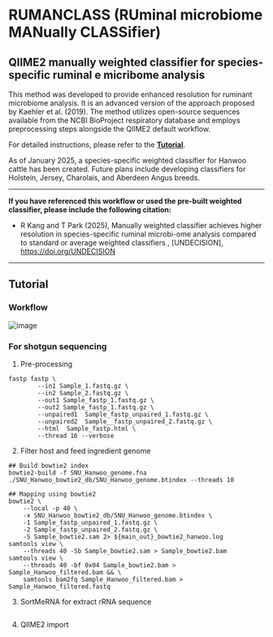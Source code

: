 # RUMANCLASS (RUminal microbiome MANually CLASSifier)

## QIIME2 manually weighted classifier for species-specific ruminal e micribome analysis

This method was developed to provide enhanced resolution for ruminant microbiome analysis. It is an advanced version of the approach proposed by Kaehler et al. (2019). The method utilizes open-source sequences available from the NCBI BioProject respiratory database and employs preprocessing steps alongside the QIIME2 default workflow.

For detailed instructions, please refer to the **[Tutorial](https://github.com/6seok/rumanclass/tree/main#tutorial)**.

As of January 2025, a species-specific weighted classifier for Hanwoo cattle has been created. 
Future plans include developing classifiers for Holstein, Jersey, Charolais, and Aberdeen Angus breeds.

***

**If you have referenced this workflow or used the pre-built weighted classifier, please include the following citation:**
+ R Kang and T Park (2025), Manually weighted classifier achieves higher resolution in species-specific ruminal microbi-ome analysis compared to standard or average weighted classifiers ,  [UNDECISION], https://doi.org/UNDECISION
***

##  Tutorial

### Workflow
![image](https://github.com/user-attachments/assets/ee4b9abe-bac2-44ff-b10f-a3ed6defe993)

### For shotgun sequencing
1. Pre-processing
```
fastp fastp \
		--in1 Sample_1.fastq.gz \
		--in2 Sample_2.fastq.gz \
		--out1 Sample_fastp_1.fastq.gz \
		--out2 Sample_fastp_1.fastq.gz \
		--unpaired1  Sample_fastp_unpaired_1.fastq.gz \
		--unpaired2  Sample__fastp_unpaired_2.fastq.gz \
		--html  Sample_fastp.html \
		--thread 16 --verbose
```
2. Filter host and feed ingredient genome
```
## Build bowtie2 index
bowtie2-build -f SNU_Hanwoo_genome.fna ./SNU_Hanwoo_bowtie2_db/SNU_Hanwoo_genome.btindex --threads 10
```
```
## Mapping using bowtie2
bowtie2 \
    --local -p 40 \
    -x SNU_Hanwoo_bowtie2_db/SNU_Hanwoo_genome.btindex \
    -1 Sample_fastp_unpaired_1.fastq.gz \
    -2 Sample_fastp_unpaired_2.fastq.gz \
    -S Sample_bowtie2.sam 2> ${main_out}_bowtie2_hanwoo.log
samtools view \
    --threads 40 -Sb Sample_bowtie2.sam > Sample_bowtie2.bam
samtools view \
    --threads 40 -bf 0x04 Sample_bowtie2.bam > Sample_Hanwoo_filtered.bam && \
    samtools bam2fq Sample_Hanwoo_filtered.bam > Sample_Hanwoo_filtered.fastq
```
3. SortMeRNA for extract rRNA sequence
```

```
4. QIIME2 import
```

```



